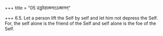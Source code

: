 +++
title = "05 उद्धरेदात्मनाऽऽत्मानन्"

+++
6.5. Let a person lift the Self by self and let him not depress the
Self. For, the self alone is the friend of the Self and self alone is
the foe of the Self.
